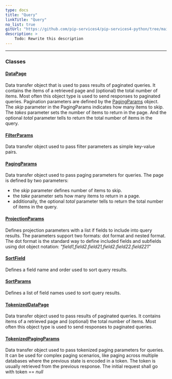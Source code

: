 ```yaml
---
type: docs
title: "Query"
linkTitle: "Query"
no_list: true
gitUrl: "https://github.com/pip-services4/pip-services4-python/tree/main/pip-services4-data-python"
description: >
    Todo: Rewrite this description
---
```

---

<div class="module-body"> 

### Classes

#### [DataPage](data_page)
Data transfer object that is used to pass results of paginated queries.
It contains the items of a retrieved page and (optional) the total number of items.
Most often this object type is used to send responses to paginated queries.
Pagination parameters are defined by the [PagingParams](paging_params) object.
The *skip* parameter in the PagingParams indicates how many items to skip.
The *takes* parameter sets the number of items to return in the page.
And the optional *total* parameter tells to return the total number of items in the query.

#### [FilterParams](filter_params)
Data transfer object used to pass filter parameters as simple key-value pairs.

#### [PagingParams](paging_params)
Data transfer object used to pass paging parameters for queries.
The page is defined by two parameters:
- the *skip* parameter defines number of items to skip.
- the *take* parameter sets how many items to return in a page.
- additionally, the optional *total* parameter tells to return the total number of items in the query.


#### [ProjectionParams](projection_params)
Defines projection parameters with a list if fields to include into query results.
The parameters support two formats: dot format and nested format.
The dot format is the standard way to define included fields and subfields using
dot object notation: *"field1,field2.field21,field2.field22.field221"*


#### [SortField](sort_field)
Defines a field name and order used to sort query results.


#### [SortParams](sort_params)
Defines a list of field names used to sort query results.


#### [TokenizedDataPage](tokenized_data_page)
Data transfer object used to pass results of paginated queries.
It contains items of a retrieved page and (optional) the total number of items.
Most often this object type is used to send responses to paginated queries.

#### [TokenizedPagingParams](tokenized_paging_params)
Data transfer object used to pass tokenized paging parameters for queries.
It can be used for complex paging scenarios, like paging across multiple databases
where the previous state is encoded in a token. The token is usually retrieved from
the previous response. The initial request shall go with token == *null*

</div>


